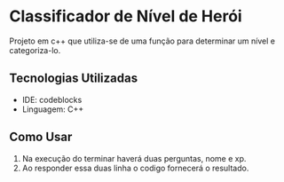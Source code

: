 # Classificador de Nível de Herói

Projeto em c++ que utiliza-se de uma função para determinar um nível e categoriza-lo.

## Tecnologias Utilizadas

- IDE: codeblocks
- Linguagem: C++

## Como Usar

1. Na execução do terminar haverá duas perguntas, nome e xp.
2. Ao responder essa duas linha o codigo fornecerá o resultado.
